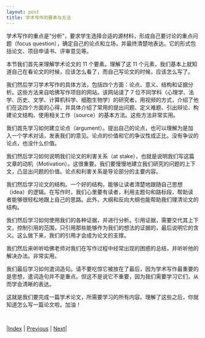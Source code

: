 ```yaml
---
layout: post
title: 学术写作的要素与方法
---
```


学术写作的重点是“分析”，要求学生选择合适的源材料，形成自己要讨论的重点问题（focus question），确定自己的论点和立场，并最终清楚地表达。它的形式包括论文、项目申请书、评审意见等。

本节我们首先来理解学术论文的 11 个要素。理解了这 11 个元素，我们基本上就知道自己在看论文的时候，应该怎么看了，而自己写论文的时候，应该怎么写了。

我们然后学习学术写作的具体方法，包括四个方面：论点、意义、结构和证据分析。这些方法来自哈佛写作项目的网站。该网站请了 7 位不同学科（心理学、法学、历史、文学、计算机科学、细胞生物学）的研究者，用视频的方式，介绍了他们在这四个方面的心得，并具体介绍了常用的提出问题、定义难题、引出辩论、构建论文结构、使用相关工作（source）的基本方法。这些方法非常实用。

我们首先学习如何建立论点（argument）。提出自己的论点，也可以理解为是加入一个学术对话，发表我们的意见。论点的价值和它的争议性成正比。没有争议的论点，也没什么价值。

我们然后学习如何说明我们论文的利害关系（at stake），也就是说明我们写这篇文章的动机（Motivation）。这很重要。我们要慢慢地建立我们研究的问题的上下文，凸显出问题的价值。论点和利害关系是导论部分的主要内容。

我们然后学习论文的结构。一个好的结构，能够让读者清楚地跟随自己思想（idea）的逻辑。在写作时，我们心里要有读者，利用主题句和路标段，帮助读者能够很轻松地跟上自己的思路。此外，大纲和反向大纲也能帮助我们理清论文的结构。

我们然后学习如何使用我们的各种证据，并进行分析。引用证据，需要交代其上下文，控制引用的范围，只引用那些能够作为我们的想法的证据的，最后说明它的含义。这么做下来，我们的引用才会成为论文的支撑。

我们然后来听听哈佛老师对我们在写作过程中经常出现的困惑的总结，并听听他的解决办法。非常实用。

我们最后学习如何遣词造句。请不要吃惊它被放在了最后，因为学术写作最重要的是思想，遣词造句并不是重点。但这不是说它不重要，因为我们需要学习它们，从而学会清晰的表达。

这就是我们要完成一篇学术论文，所需要学习的所有内容。理解了这些之后，你就知道怎么写一篇论文啦。加油！

<br/>

|[Index](../../) | [Previous](../4-write/4-summary) | [Next](0-2-element)|
